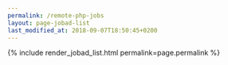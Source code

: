 ```yaml
---
permalink: /remote-php-jobs
layout: page-jobad-list
last_modified_at: 2018-09-07T18:50:45+0200
---
```

{% include render_jobad_list.html permalink=page.permalink %}
